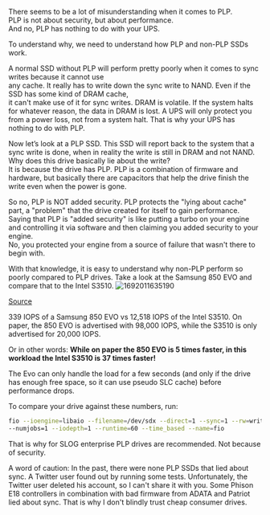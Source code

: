 There seems to be a lot of misunderstanding when it comes to PLP.  
PLP is not about security, but about performance.  
And no, PLP has nothing to do with your UPS. 

To understand why, we need to understand how PLP and non-PLP SSDs work.  

A normal SSD without PLP will perform pretty poorly when it comes to sync writes because it cannot use  
any cache. It really has to write down the sync write to NAND. Even if the SSD has some kind of DRAM cache,  
it can't make use of it for sync writes. DRAM is volatile. If the system halts for whatever reason, the data in DRAM is lost. A UPS will only protect you from a power loss, not from a system halt. That is why your UPS has nothing to do with PLP.  

Now let’s look at a PLP SSD. This SSD will report back to the system that a sync write is done, when in reality the write is still in DRAM and not NAND. Why does this drive basically lie about the write?  
It is because the drive has PLP. PLP is a combination of firmware and hardware, but basically there are capacitors that help the drive finish the write even when the power is gone. 

So no, PLP is NOT added security. PLP protects the "lying about cache" part, a "problem" that the drive created for itself to gain performance. 
Saying that PLP is "added security" is like putting a turbo on your engine and controlling it via software and then claiming you added security to your engine.  
No, you protected your engine from a source of failure that wasn't there to begin with.  

With that knowledge, it is easy to understand why non-PLP perform so poorly compared to PLP drives. 
Take a look at the Samsung 850 EVO and compare that to the Intel S3510.
![1692011635190](https://github.com/user-attachments/assets/9a3b12b5-1a82-46d5-8454-85effe30036d)

[Source](https://forum.proxmox.com/threads/brauche-ich-slog-l2arc.134928/post-596592)

339 IOPS of a Samsung 850 EVO vs 12,518 IOPS of the Intel S3510. 
On paper, the 850 EVO is advertised with 98,000 IOPS, while the S3510 is only advertised for 20,000 IOPS.  

Or in other words: **While on paper the 850 EVO is 5 times faster, in this workload the Intel S3510 is 37 times faster!**  

The Evo can only handle the load for a few seconds (and only if the drive has enough free space, so it can use pseudo SLC cache) before performance drops. 

To compare your drive against these numbers, run: 
```bash
fio --ioengine=libaio --filename=/dev/sdx --direct=1 --sync=1 --rw=write --bs=4K
--numjobs=1 --iodepth=1 --runtime=60 --time_based --name=fio
```

That is why for SLOG enterprise PLP drives are recommended. Not because of security.


A word of caution: 
In the past, there were none PLP SSDs that lied about sync. A Twitter user found out by running some tests. Unfortunately, the Twitter user deleted his account, so I can't share it with you. Some Phison E18 controllers in combination with bad firmware from ADATA and Patriot lied about sync. That is why I don't blindly trust cheap consumer drives.
